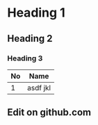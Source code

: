# Heading 1
## Heading 2 
### Heading 3 

|No|Name|
|--|----|
|  1  |  asdf jkl|


## Edit on github.com
